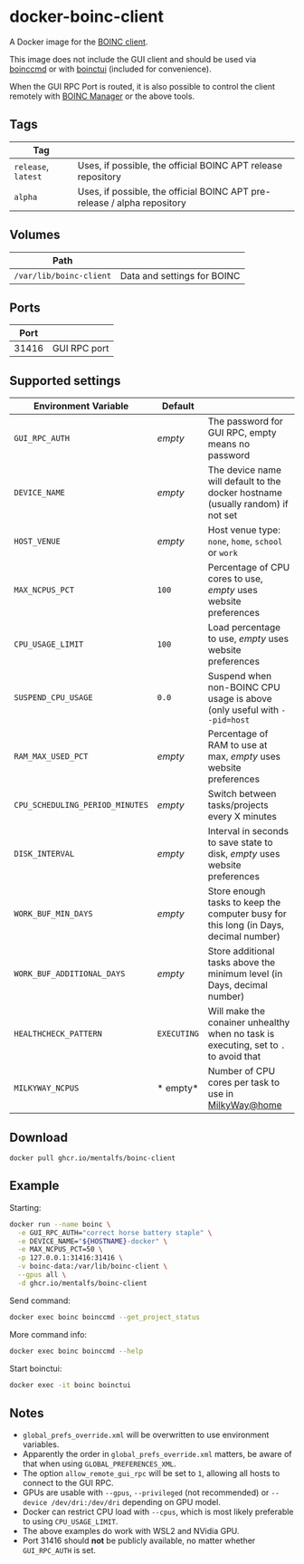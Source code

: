 # docker-boinc-client

A Docker image for the [BOINC client](https://github.com/BOINC/boinc).

This image does not include the GUI client and should be used via [boinccmd](https://manpages.debian.org/stable/boinc-client/boinccmd.1.en.html) or with [boinctui](https://packages.debian.org/stable/boinctui) (included for convenience).

When the GUI RPC Port is routed, it is also possible to control the client remotely with [BOINC Manager](https://boinc.berkeley.edu/wiki/BOINC_Manager) or the above tools.

## Tags
| Tag                 |                                                                          |
|---------------------|--------------------------------------------------------------------------|
| `release`, `latest` | Uses, if possible, the official BOINC APT release repository             |
| `alpha`             | Uses, if possible, the official BOINC APT pre-release / alpha repository |

## Volumes

| Path                    |                             |
|-------------------------|------------------------------
| `/var/lib/boinc-client` | Data and settings for BOINC |

## Ports

| Port  |              |
|-------|---------------
| 31416 | GUI RPC port |

## Supported settings

| Environment Variable            | Default     |                                                                                       |
|---------------------------------|-------------|---------------------------------------------------------------------------------------|
| `GUI_RPC_AUTH`                  | *empty*     | The password for GUI RPC, empty means no password                                     |
| `DEVICE_NAME`                   | *empty*     | The device name will default to the docker hostname (usually random) if not set       |
| `HOST_VENUE`                    | *empty*     | Host venue type: `none`, `home`, `school` or `work`                                   |
| `MAX_NCPUS_PCT`                 | `100`       | Percentage of CPU cores to use, *empty* uses website preferences                      |
| `CPU_USAGE_LIMIT`               | `100`       | Load percentage to use, *empty* uses website preferences                              |
| `SUSPEND_CPU_USAGE`             | `0.0`       | Suspend when non-BOINC CPU usage is above (only useful with `--pid=host`              |
| `RAM_MAX_USED_PCT`              | *empty*     | Percentage of RAM to use at max, *empty* uses website preferences                     |
| `CPU_SCHEDULING_PERIOD_MINUTES` | *empty*     | Switch between tasks/projects every X minutes                                         |
| `DISK_INTERVAL`                 | *empty*     | Interval in seconds to save state to disk, *empty* uses website preferences           |
| `WORK_BUF_MIN_DAYS`             | *empty*     | Store enough tasks to keep the computer busy for this long (in Days, decimal number)  |
| `WORK_BUF_ADDITIONAL_DAYS`      | *empty*     | Store additional tasks above the minimum level (in Days, decimal number)              |
| `HEALTHCHECK_PATTERN`           | `EXECUTING` | Will make the conainer unhealthy when no task is executing, set to `.` to avoid that  |
| `MILKYWAY_NCPUS`                | * empty*    | Number of CPU cores per task to use in [MilkyWay@home](https://milkyway.cs.rpi.edu/)  |

## Download

```
docker pull ghcr.io/mentalfs/boinc-client
```

## Example

Starting:
```bash
docker run --name boinc \
  -e GUI_RPC_AUTH="correct horse battery staple" \
  -e DEVICE_NAME="${HOSTNAME}-docker" \
  -e MAX_NCPUS_PCT=50 \
  -p 127.0.0.1:31416:31416 \
  -v boinc-data:/var/lib/boinc-client \
  --gpus all \
  -d ghcr.io/mentalfs/boinc-client
```

Send command:
```bash
docker exec boinc boinccmd --get_project_status
```

More command info:
```bash
docker exec boinc boinccmd --help
```

Start boinctui:
```bash
docker exec -it boinc boinctui
```


## Notes

* `global_prefs_override.xml` will be overwritten to use environment variables.
* Apparently the order in `global_prefs_override.xml` matters, be aware of that when using `GLOBAL_PREFERENCES_XML`.
* The option `allow_remote_gui_rpc` will be set to `1`, allowing all hosts to connect to the GUI RPC.
* GPUs are usable with `--gpus`, `--privileged` (not recommended) or `--device /dev/dri:/dev/dri` depending on GPU model.
* Docker can restrict CPU load with `--cpus`, which is most likely preferable to using `CPU_USAGE_LIMIT`.
* The above examples do work with WSL2 and NVidia GPU.
* Port 31416 should **not** be publicly available, no matter whether `GUI_RPC_AUTH` is set.
